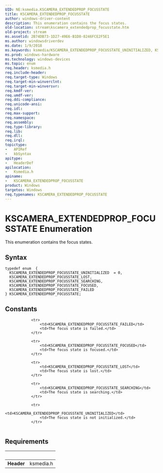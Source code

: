 ```yaml
---
UID: NE:ksmedia.KSCAMERA_EXTENDEDPROP_FOCUSSTATE
title: KSCAMERA_EXTENDEDPROP_FOCUSSTATE
author: windows-driver-content
description: This enumeration contains the focus states.
old-location: stream\kscamera_extendedprop_focusstate.htm
old-project: stream
ms.assetid: 2B74DB73-1D27-49E6-B1D8-8246FCE2F5E1
ms.author: windowsdriverdev
ms.date: 1/9/2018
ms.keywords: ksmedia/KSCAMERA_EXTENDEDPROP_FOCUSSTATE_UNINITIALIZED, KSCAMERA_EXTENDEDPROP_FOCUSSTATE_LOST, ksmedia/KSCAMERA_EXTENDEDPROP_FOCUSSTATE_LOST, ksmedia/KSCAMERA_EXTENDEDPROP_FOCUSSTATE_FOCUSED, KSCAMERA_EXTENDEDPROP_FOCUSSTATE, ksmedia/KSCAMERA_EXTENDEDPROP_FOCUSSTATE, ksmedia/KSCAMERA_EXTENDEDPROP_FOCUSSTATE_FAILED, KSCAMERA_EXTENDEDPROP_FOCUSSTATE enumeration [Streaming Media Devices], KSCAMERA_EXTENDEDPROP_FOCUSSTATE_UNINITIALIZED, KSCAMERA_EXTENDEDPROP_FOCUSSTATE_SEARCHING, ksmedia/KSCAMERA_EXTENDEDPROP_FOCUSSTATE_SEARCHING, KSCAMERA_EXTENDEDPROP_FOCUSSTATE_FAILED, stream.kscamera_extendedprop_focusstate, KSCAMERA_EXTENDEDPROP_FOCUSSTATE_FOCUSED
ms.prod: windows-hardware
ms.technology: windows-devices
ms.topic: enum
req.header: ksmedia.h
req.include-header: 
req.target-type: Windows
req.target-min-winverclnt: 
req.target-min-winversvr: 
req.kmdf-ver: 
req.umdf-ver: 
req.ddi-compliance: 
req.unicode-ansi: 
req.idl: 
req.max-support: 
req.namespace: 
req.assembly: 
req.type-library: 
req.lib: 
req.dll: 
req.irql: 
topictype:
-	APIRef
-	kbSyntax
apitype:
-	HeaderDef
apilocation:
-	Ksmedia.h
apiname:
-	KSCAMERA_EXTENDEDPROP_FOCUSSTATE
product: Windows
targetos: Windows
req.typenames: KSCAMERA_EXTENDEDPROP_FOCUSSTATE
---
```


# KSCAMERA_EXTENDEDPROP_FOCUSSTATE Enumeration
This enumeration contains the focus states.

## Syntax
````
typedef enum  { 
  KSCAMERA_EXTENDEDPROP_FOCUSSTATE_UNINITIALIZED  = 0,
  KSCAMERA_EXTENDEDPROP_FOCUSSTATE_LOST,
  KSCAMERA_EXTENDEDPROP_FOCUSSTATE_SEARCHING,
  KSCAMERA_EXTENDEDPROP_FOCUSSTATE_FOCUSED,
  KSCAMERA_EXTENDEDPROP_FOCUSSTATE_FAILED
} KSCAMERA_EXTENDEDPROP_FOCUSSTATE;
````

## Constants

<table>
            
                <tr>
                    <td>KSCAMERA_EXTENDEDPROP_FOCUSSTATE_FAILED</td>
                    <td>The focus state is failed.</td>
                </tr>
            
                <tr>
                    <td>KSCAMERA_EXTENDEDPROP_FOCUSSTATE_FOCUSED</td>
                    <td>The focus state is focused.</td>
                </tr>
            
                <tr>
                    <td>KSCAMERA_EXTENDEDPROP_FOCUSSTATE_LOST</td>
                    <td>The focus state is lost.</td>
                </tr>
            
                <tr>
                    <td>KSCAMERA_EXTENDEDPROP_FOCUSSTATE_SEARCHING</td>
                    <td>The focus state is searching.</td>
                </tr>
            
                <tr>
                    <td>KSCAMERA_EXTENDEDPROP_FOCUSSTATE_UNINITIALIZED</td>
                    <td>The focus state is not initialized.</td>
                </tr>
</table>


## Requirements
| &nbsp; | &nbsp; |
| ---- |:---- |
| **Header** | ksmedia.h |